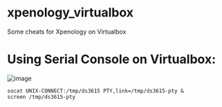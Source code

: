 # xpenology_virtualbox
Some cheats for Xpenology on Virtualbox


# Using Serial Console on Virtualbox:
![image](https://user-images.githubusercontent.com/8670186/147818713-c232cfc8-d714-48a9-8a2d-6a9ccc5a8b26.png)
```
socat UNIX-CONNECT:/tmp/ds3615 PTY,link=/tmp/ds3615-pty &
screen /tmp/ds3615-pty
```
